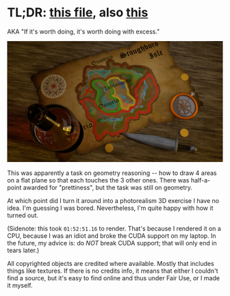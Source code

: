 # TL;DR: [this file](./final-render.png), also [this](./main.blend)

AKA "If it's worth doing, it's worth doing with excess."

![rendered image](./final-render.png)

This was apparently a task on geometry reasoning -- how to draw 4 areas on a flat plane so that each touches the 3 other ones.
There was half-a-point awarded for "prettiness", but the task was still on geometry.

At which point did I turn it around into a photorealism 3D exercise I have no idea.
I'm guessing I was bored.
Nevertheless, I'm quite happy with how it turned out.

(Sidenote: this took `01:52:51.16` to render.
That's because I rendered it on a CPU, because I was an idiot and broke the CUDA support on my laptop.
In the future, my advice is: do *NOT* break CUDA support; that will only end in tears later.)

All copyrighted objects are credited where available.
Mostly that includes things like textures.
If there is no credits info, it means that either I couldn't find a source, but it's easy to find online and thus under Fair Use, or I made it myself.

